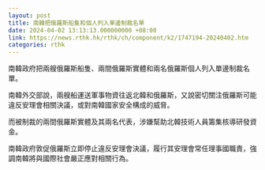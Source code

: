 ```yaml
---
layout: post
title: 南韓把俄羅斯船隻和個人列入單邊制裁名單
date: 2024-04-02 13:13:13.000000000 +08:00
link: https://news.rthk.hk/rthk/ch/component/k2/1747194-20240402.htm
categories: rthk
---
```


南韓政府把兩艘俄羅斯船隻、兩間俄羅斯實體和兩名俄羅斯個人列入單邊制裁名單。

南韓外交部說，兩艘船運送軍事物資往返北韓和俄羅斯，又說密切關注俄羅斯可能違反安理會相關決議，或對南韓國家安全構成的威脅。

而被制裁的兩間俄羅斯實體及其兩名代表，涉嫌幫助北韓技術人員籌集核導研發資金。

南韓政府敦促俄羅斯立即停止違反安理會決議，履行其安理會常任理事國職責，強調南韓將與國際社會嚴正應對相關行為。
